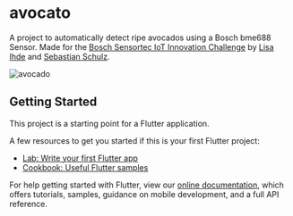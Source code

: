 # avocato

A project to automatically detect ripe avocados using a Bosch bme688 Sensor.
Made for the [Bosch Sensortec IoT Innovation Challenge](https://www.bosch-sensortec.com/about-us/events/iot-innovation-challenge/) by [Lisa Ihde](https://github.com/julisa99) and [Sebastian Schulz](https://github.com/blblblu).

![avocado](assets/images/avocado_awake.git)

## Getting Started

This project is a starting point for a Flutter application.

A few resources to get you started if this is your first Flutter project:

- [Lab: Write your first Flutter app](https://flutter.dev/docs/get-started/codelab)
- [Cookbook: Useful Flutter samples](https://flutter.dev/docs/cookbook)

For help getting started with Flutter, view our
[online documentation](https://flutter.dev/docs), which offers tutorials,
samples, guidance on mobile development, and a full API reference.
